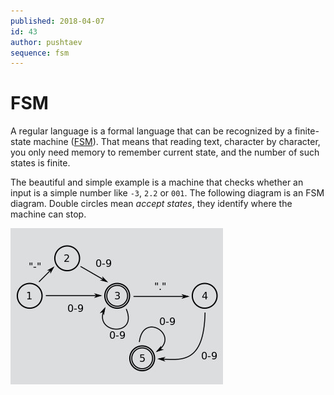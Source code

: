 ```yaml
---
published: 2018-04-07
id: 43
author: pushtaev
sequence: fsm
---
```


# FSM

A regular language is a formal language that can be recognized by a finite-state machine
([FSM](https://en.wikipedia.org/wiki/Finite-state_machine)).
That means that reading text, character by character,
you only need memory to remember current state, and the number of such states is finite.

The beautiful and simple example is a machine that checks whether an input is a simple number like `-3`, `2.2` or `001`.
The following diagram is an FSM diagram. Double circles mean *accept states*, they identify where the machine can stop.

![FSM](./img/fsm.jpg)
